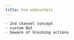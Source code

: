 ```yaml
---
title: Use websockets
---
```


    - 2nd channel concept
    - custom Bot
    - beware of blocking actions
